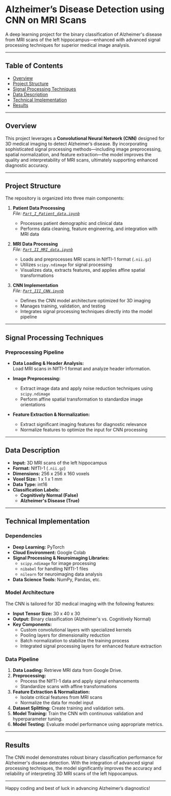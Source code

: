 # Alzheimer’s Disease Detection using CNN on MRI Scans


A deep learning project for the binary classification of Alzheimer's disease from MRI scans of the left hippocampus—enhanced with advanced signal processing techniques for superior medical image analysis.

---

## Table of Contents

- [Overview](#overview)
- [Project Structure](#project-structure)
- [Signal Processing Techniques](#signal-processing-techniques)
- [Data Description](#data-description)
- [Technical Implementation](#technical-implementation)
- [Results](#results)


---

## Overview

This project leverages a **Convolutional Neural Network (CNN)** designed for 3D medical imaging to detect Alzheimer’s disease. By incorporating sophisticated signal processing methods—including image preprocessing, spatial normalization, and feature extraction—the model improves the quality and interpretability of MRI scans, ultimately supporting enhanced diagnostic accuracy.

---

## Project Structure

The repository is organized into three main components:

1. **Patient Data Processing**  
   *File: [`Part_I_Patient_data.ipynb`](Part_I_Patient_data.ipynb)*  
   - Processes patient demographic and clinical data  
   - Performs data cleaning, feature engineering, and integration with MRI data

2. **MRI Data Processing**  
   *File: [`Part_II_MRI_data.ipynb`](Part_II_MRI_data.ipynb)*  
   - Loads and preprocesses MRI scans in NIfTI-1 format (`.nii.gz`)  
   - Utilizes `scipy.ndimage` for signal processing  
   - Visualizes data, extracts features, and applies affine spatial transformations

3. **CNN Implementation**  
   *File: [`Part_III_CNN.ipynb`](Part_III_CNN.ipynb)*  
   - Defines the CNN model architecture optimized for 3D imaging  
   - Manages training, validation, and testing  
   - Integrates signal processing techniques directly into the model pipeline

---

## Signal Processing Techniques

### Preprocessing Pipeline

- **Data Loading & Header Analysis:**  
  Load MRI scans in NIfTI-1 format and analyze header information.

- **Image Preprocessing:**  
  - Extract image data and apply noise reduction techniques using `scipy.ndimage`
  - Perform affine spatial transformation to standardize image orientations

- **Feature Extraction & Normalization:**  
  - Extract significant imaging features for diagnostic relevance  
  - Normalize features to optimize the input for CNN processing

---

## Data Description

- **Input:** 3D MRI scans of the left hippocampus  
- **Format:** NIfTI-1 (`.nii.gz`)  
- **Dimensions:** 256 x 256 x 160 voxels  
- **Voxel Size:** 1 x 1 x 1 mm  
- **Data Type:** int16  
- **Classification Labels:**
  - **Cognitively Normal (False)**
  - **Alzheimer's Disease (True)**

---

## Technical Implementation

### Dependencies

- **Deep Learning:** PyTorch  
- **Cloud Environment:** Google Colab  
- **Signal Processing & Neuroimaging Libraries:**
  - `scipy.ndimage` for image processing  
  - `nibabel` for handling NIfTI-1 files  
  - `nilearn` for neuroimaging data analysis  
- **Data Science Tools:** NumPy, Pandas, etc.

### Model Architecture

The CNN is tailored for 3D medical imaging with the following features:
- **Input Tensor Size:** 30 x 40 x 30  
- **Output:** Binary classification (Alzheimer's vs. Cognitively Normal)  
- **Key Components:**
  - Custom convolutional layers with specialized kernels  
  - Pooling layers for dimensionality reduction  
  - Batch normalization to stabilize the training process  
  - Integrated signal processing layers for enhanced feature extraction

### Data Pipeline

1. **Data Loading:** Retrieve MRI data from Google Drive.  
2. **Preprocessing:**  
   - Process the NIfTI-1 data and apply signal enhancements  
   - Standardize scans with affine transformations  
3. **Feature Extraction & Normalization:**  
   - Isolate critical features from MRI scans  
   - Normalize the data for model input  
4. **Dataset Splitting:** Create training and validation sets.  
5. **Model Training:** Train the CNN with continuous validation and hyperparameter tuning.  
6. **Model Testing:** Evaluate model performance using appropriate metrics.

---

## Results

The CNN model demonstrates robust binary classification performance for Alzheimer's disease detection. With the integration of advanced signal processing techniques, the model significantly improves the accuracy and reliability of interpreting 3D MRI scans of the left hippocampus.

---

Happy coding and best of luck in advancing Alzheimer’s diagnostics!
